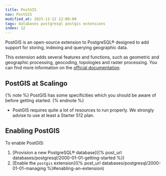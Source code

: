 ```yaml
---
title: PostGIS
nav: PostGIS
modified_at: 2023-12-12 12:00:00
tags: databases postgresql postgis extensions
index: 12
---
```



PostGIS is an open-source extension to PostgreSQL® designed to add support for
storing, indexing and querying geographic data.

This extension adds several features and functions, such as geometric and
geographic processing, geocoding, topologies and raster processing. You can find
more information on the [official documentation](https://postgis.net/documentation/).

## PostGIS at Scalingo

{% note %}
PostGIS has some specificities which you should be aware of before getting
started.
{% endnote %}

- PostGIS requires quite a lot of resources to run properly. We strongly advise
  to use at least a Starter 512 plan.

## Enabling PostGIS

To enable PostGIS:
1. [Provision a new PostgreSQL® database]({% post_url databases/postgresql/2000-01-01-getting-started %})
2. [Enable the `postgis` extension]({% post_url databases/postgresql/2000-01-01-managing %}#enabling-an-extension)

